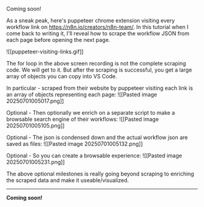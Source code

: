 
Coming soon!

As a sneak peak, here's puppeteer chrome extension visiting every workflow link on https://n8n.io/creators/n8n-team/. In this tutorial when I come back to writing it, I'll reveal how to scrape the workflow JSON from each page before opening the next page.

![[puppeteer-visiting-links.gif]]

The for loop in the above screen recording is not the complete scraping code. We will get to it. But after the scraping is successful, you get a large array of objects you can copy into VS Code.

In particular - scraped from their website by puppeteer visiting each link is an array of objects representing each page:
![[Pasted image 20250701005017.png]]

Optional - Then optionally we enrich on a separate script to make a browsable search engine of their workflows:
![[Pasted image 20250701005105.png]]

Optional - The json is condensed down and the actual workflow json are saved as files:
![[Pasted image 20250701005132.png]]

Optional - So you can create a browsable experience:
![[Pasted image 20250701005231.png]]

The above optional milestones is really going beyond scraping to enriching the scraped data and make it useable/visualized.

---

**Coming soon!**